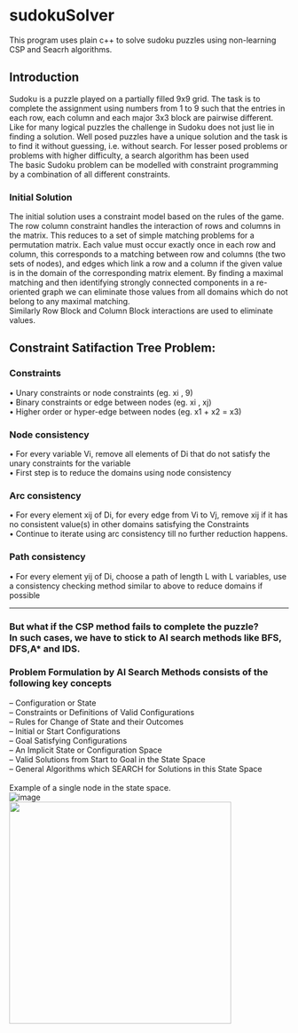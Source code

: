 # **sudokuSolver**
This program uses plain c++ to solve sudoku puzzles using non-learning CSP and Seacrh algorithms.

## Introduction

Sudoku is a puzzle played on a partially filled 9x9 grid. The task is to complete the assignment using numbers from 1 to 9 such that the entries in each row, each column and each major 3x3 block are pairwise different. Like for many logical puzzles the challenge in Sudoku does not just lie in finding a solution. Well posed puzzles have a unique solution and the task is to find it without guessing, i.e. without search. For lesser posed problems or problems with higher difficulty, a search algorithm has been used <br />
The basic Sudoku problem can be modelled with constraint programming by a combination of all different constraints.
<br />

### Initial Solution

The initial solution uses a constraint model based on the rules of the game.
<br />
The row column constraint handles the interaction of rows and columns in the matrix. This reduces to a set of simple matching problems for a permutation
matrix. Each value must occur exactly once in each row and column, this corresponds to a matching between row and columns (the two sets of nodes), and
edges which link a row and a column if the given value is in the domain of the corresponding matrix element. By finding a maximal matching and then identifying strongly connected components in a re-oriented graph we can eliminate those values from all domains which do not belong to any maximal matching.
<br />
Similarly Row Block and Column Block interactions are used to eliminate values.

## Constraint Satifaction Tree Problem:
### Constraints
• Unary constraints or node constraints (eg. xi , 9) <br />
• Binary constraints or edge between nodes (eg. xi , xj) <br />
• Higher order or hyper-edge between nodes (eg. x1 + x2 = x3)<br />
### Node consistency
• For every variable Vi, remove all elements of Di that do not satisfy the unary constraints for the variable<br />
• First step is to reduce the domains using node consistency<br />
### Arc consistency
• For every element xij of Di, for every edge from Vi to Vj, remove xij if it has no consistent value(s) in other domains satisfying the Constraints<br />
• Continue to iterate using arc consistency till no further reduction happens.<br />
### Path consistency
• For every element yij of Di, choose a path of length L with L variables, use a consistency checking method similar to above to reduce domains if possible<br /><hr />


### But what if the CSP method fails to complete the puzzle? <br />In such cases, we have to stick to AI search methods like BFS, DFS,A* and IDS.
### Problem Formulation by AI Search Methods consists of the following key concepts
– Configuration or State<br />
– Constraints or Definitions of Valid Configurations<br />
– Rules for Change of State and their Outcomes<br />
– Initial or Start Configurations<br />
– Goal Satisfying Configurations<br />
– An Implicit State or Configuration Space<br />
– Valid Solutions from Start to Goal in the State Space<br />
– General Algorithms which SEARCH for Solutions in this State Space<br />
<br />
Example of a single node in the state space. <br />
![image](https://user-images.githubusercontent.com/58771543/124021777-95570100-da09-11eb-8a6f-09bc02030b6e.png)
<br />
<img src = "https://user-images.githubusercontent.com/58771543/124161722-613c1880-dabb-11eb-90cb-b1fa42d555ce.png" height=400px/>

